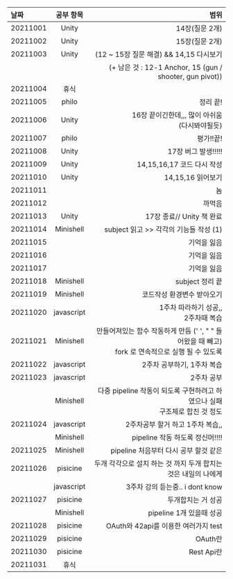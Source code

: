|날짜|공부 항목| 범위|
|:---|:---:|---:|
|20211001| Unity| 14장(질문 2개)|
|20211002| Unity| 15장(질문 2개)|
|20211003| Unity| (12 ~ 15장 질문 해결) && 14,15 다시보기|
|        |      | (+ 남은 것 : 12-1 Anchor, 15 (gun / shooter, gun pivot))|
|20211004| 휴식| |
|20211005| philo| 정리 끝!|
|20211006| Unity| 16장 끝이긴한데,,, 많이 아쉬움<br>(다시봐야될듯)</br>|
|20211007| philo| 평가!!끝!|
|20211008| Unity| 17장 버그 발생!!!!!|
|20211009| Unity| 14,15,16,17 코드 다시 작성|
|20211010| Unity| 14,15,16 읽어보기|
|20211011|  | 놈|
|20211012|  | 까먹음|
|20211013| Unity| 17장 종료// Unity 책 완료|
|20211014| Minishell| subject 읽고 >> 각각의 기능들 작성 (1)|
|20211015|  | 기억을 잃음|
|20211016|  | 기억을 잃음|
|20211017|  | 기억을 잃음|
|20211018| Minishell| subject 정리 끝|
|20211019| Minishell| 코드작성 환경변수 받아오기|
|20211020| javascript| 1주차 따라하기 성공,, <br> 2주차때 복습</br>|
|20211021| Minishell| 만들어져있는 함수 작동하게 만듬 (' ', " " 들어왔을 때 빼고) <br> fork 로 연속적으로 실행 될 수 있도록 </br>|
|20211022| javascript| 2주차 공부하기, 1주차 복습|
|20211023| javascript| 2주차 공부|
|        | Minishell| 다중 pipeline 작동이 되도록 구현하려고 하였으나 실패<br>구조체로 합친 것 정도</br>|
|20211024| javascript| 2주차공부 할거 하고 1주차 복습,,|
|        | Minishell| pipeline 작동 하도록 정신머!!!!|
|20211025| Minishell| pipeline 처음부터 다시 공부 할것 같은|
|20211026|  pisicine| 두개 각각으로 설치 하는 것 까지 두개 합치는 것은 내일의 나에게|
|        |  javascript| 3주차 강의 듣는중.. i dont know|
|20211027|  pisicine| 두개합치는 거 성공|
|        |  Minishell| pipeline 1개 있을때 성공|
|20211028|  pisicine| OAuth와 42api를 이용한 여러가지 test|
|20211029|  pisicine| OAuth란|
|20211030|  pisicine| Rest Api란|
|20211031|  휴식| |

